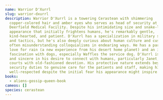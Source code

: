 ```yaml
---
name: Warrior D'Xurrl
slug: warrior-dxurrl
description: Warrior D'Xurrl is a towering Cerastean with shimmering
  copper-colored hair and amber eyes who serves as head of security at the
  Deerfield Medical Facility. Despite his intimidating size and snake-like
  appearance that initially frightens humans, he's remarkably gentle,
  kind-hearted, and patient. D'Xurrl has a specialization in military strategy
  and tactics, but he's also deeply curious about human culture and customs,
  often misunderstanding colloquialisms in endearing ways. He has a particular
  love for rain (a new experience from his desert home planet) and an immediate
  fascination with dogs, especially Waffles the service dog. D'Xurrl is earnest
  and sincere in his desire to connect with humans, particularly Janet, whom he
  courts with old-fashioned devotion. His protective nature extends beyond his
  security duties to genuine care for the patients and staff, making him
  well-respected despite the initial fear his appearance might inspire.
books:
  - aliens-gossip-queen-book
cameos: []
species: cerastean
---
```


